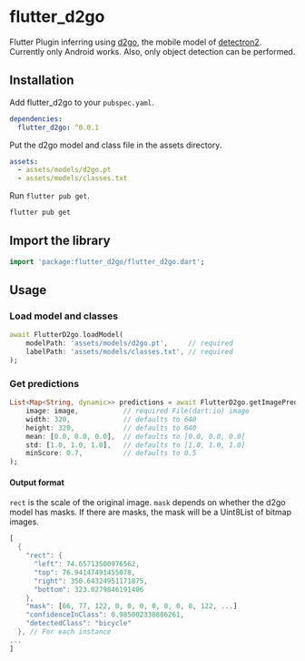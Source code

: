 # flutter_d2go

Flutter Plugin inferring using [d2go](https://github.com/facebookresearch/d2go), the mobile model of [detectron2](https://github.com/facebookresearch/detectron2). Currently only Android works. Also, only object detection can be performed.

## Installation

Add flutter_d2go to your `pubspec.yaml`.

```yaml
dependencies:
  flutter_d2go: ^0.0.1
```

Put the d2go model and class file in the assets directory.

```yaml
assets:
  - assets/models/d2go.pt
  - assets/models/classes.txt
```

Run `flutter pub get`.

```bash
flutter pub get
```

## Import the library

```dart
import 'package:flutter_d2go/flutter_d2go.dart';
```

## Usage

### Load model and classes

```dart
await FlutterD2go.loadModel(
    modelPath: 'assets/models/d2go.pt',     // required
    labelPath: 'assets/models/classes.txt', // required
);
```

### Get predictions

```dart
List<Map<String, dynamic>> predictions = await FlutterD2go.getImagePrediction(
    image: image,           // required File(dart:io) image
    width: 320,             // defaults to 640
    height: 320,            // defaults to 640
    mean: [0.0, 0.0, 0.0],  // defaults to [0.0, 0.0, 0.0]
    std: [1.0, 1.0, 1.0],   // defaults to [1.0, 1.0, 1.0]
    minScore: 0.7,          // defaults to 0.5
);
```

#### Output format

`rect` is the scale of the original image.
`mask` depends on whether the d2go model has masks.
If there are masks, the mask will be a Uint8List of bitmap images.
```dart
[
  {
    "rect": {
      "left": 74.65713500976562,
      "top": 76.94147491455078,
      "right": 350.64324951171875,
      "bottom": 323.0279846191406
    },
    "mask": [66, 77, 122, 0, 0, 0, 0, 0, 0, 0, 122, ...]
    "confidenceInClass": 0.985002338886261,
    "detectedClass": "bicycle"
  }, // For each instance
...
]
```
